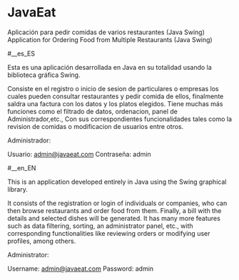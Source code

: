 # JavaEat

Aplicación para pedir comidas de varios restaurantes (Java Swing) Application for Ordering Food from Multiple Restaurants (Java Swing)

#__es_ES

Esta es una aplicación desarrollada en Java en su totalidad usando la biblioteca gráfica Swing.

Consiste en el registro o inicio de sesion de particulares o empresas los cuales pueden consultar restaurantes y pedir comida de ellos, finalmente saldra una factura con los datos y los platos elegidos. Tiene muchas más funciones como el filtrado de datos, ordenacion, panel de Administrador,etc., Con sus correspondientes funcionalidades tales como la revision de comidas o modificacion de usuarios entre otros.

Administrador:

Usuario: admin@javaeat.com Contraseña: admin

#__en_EN

This is an application developed entirely in Java using the Swing graphical library.

It consists of the registration or login of individuals or companies, who can then browse restaurants and order food from them. Finally, a bill with the details and selected dishes will be generated. It has many more features such as data filtering, sorting, an administrator panel, etc., with corresponding functionalities like reviewing orders or modifying user profiles, among others.

Administrator:

Username: admin@javaeat.com Password: admin
